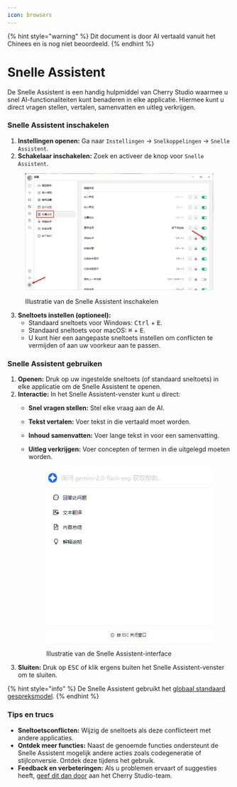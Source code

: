 ```yaml
---
icon: browsers
---
```


{% hint style="warning" %}
Dit document is door AI vertaald vanuit het Chinees en is nog niet beoordeeld.
{% endhint %}

# Snelle Assistent

De Snelle Assistent is een handig hulpmiddel van Cherry Studio waarmee u snel AI-functionaliteiten kunt benaderen in elke applicatie. Hiermee kunt u direct vragen stellen, vertalen, samenvatten en uitleg verkrijgen.

### Snelle Assistent inschakelen

1. **Instellingen openen:** Ga naar `Instellingen` -> `Snelkoppelingen` -> `Snelle Assistent`.
2. **Schakelaar inschakelen:** Zoek en activeer de knop voor `Snelle Assistent`.

<figure><img src="../../.gitbook/assets/快捷助手-0.png" alt=""><figcaption><p>Illustratie van de Snelle Assistent inschakelen</p></figcaption></figure>

3. **Sneltoets instellen (optioneel):**
   * Standaard sneltoets voor Windows: <kbd>Ctrl</kbd> + <kbd>E</kbd>.
   * Standaard sneltoets voor macOS: <kbd>⌘</kbd> + <kbd>E</kbd>.
   * U kunt hier een aangepaste sneltoets instellen om conflicten te vermijden of aan uw voorkeur aan te passen.

### Snelle Assistent gebruiken

1. **Openen:** Druk op uw ingestelde sneltoets (of standaard sneltoets) in elke applicatie om de Snelle Assistent te openen.
2. **Interactie:** In het Snelle Assistent-venster kunt u direct:
   * **Snel vragen stellen:** Stel elke vraag aan de AI.
   * **Tekst vertalen:** Voer tekst in die vertaald moet worden.
   * **Inhoud samenvatten:** Voer lange tekst in voor een samenvatting.
   * **Uitleg verkrijgen:** Voer concepten of termen in die uitgelegd moeten worden.

       <figure><img src="../../.gitbook/assets/快捷助手-1.png" alt=""><figcaption><p>Illustratie van de Snelle Assistent-interface</p></figcaption></figure>
3. **Sluiten:** Druk op <kbd>ESC</kbd> of klik ergens buiten het Snelle Assistent-venster om te sluiten.

{% hint style="info" %}
De Snelle Assistent gebruikt het [globaal standaard gespreksmodel](settings/default-models.md#mo-ren-zhu-shou-mo-xing).
{% endhint %}

### Tips en trucs

* **Sneltoetsconflicten:** Wijzig de sneltoets als deze conflicteert met andere applicaties.
* **Ontdek meer functies:** Naast de genoemde functies ondersteunt de Snelle Assistent mogelijk andere acties zoals codegeneratie of stijlconversie. Ontdek deze tijdens het gebruik.
* **Feedback en verbeteringen:** Als u problemen ervaart of suggesties heeft, [geef dit dan door](../../../question-contact/suggestions.md) aan het Cherry Studio-team.